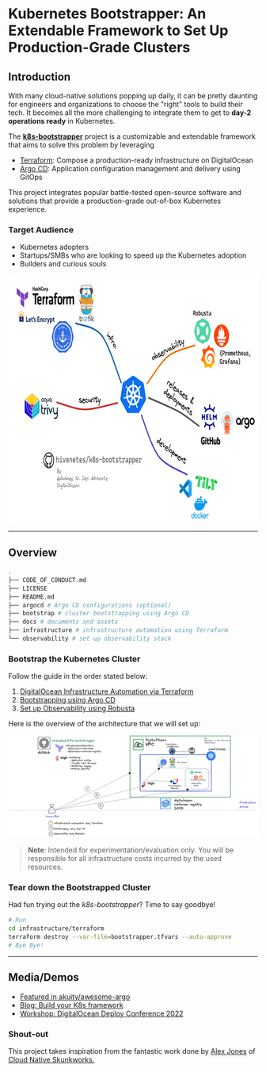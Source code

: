 # Kubernetes Bootstrapper: An Extendable Framework to Set Up Production-Grade Clusters

## Introduction

With many cloud-native solutions popping up daily, it can be pretty daunting for engineers and organizations to choose the "right" tools to build their tech. It becomes all the more challenging to integrate them to get to **day-2 operations ready** in Kubernetes.

The [**k8s-bootstrapper**](https://github.com/hivenetes/k8s-bootstrapper) project is a customizable and extendable framework that aims to solve this problem by leveraging

- [Terraform](https://www.terraform.io/): Compose a production-ready infrastructure on DigitalOcean
- [Argo CD](https://argo-cd.readthedocs.io/en/stable/): Application configuration management and delivery using GitOps

This project integrates popular battle-tested open-source software and solutions that provide a production-grade out-of-box Kubernetes experience.

### Target Audience

- Kubernetes adopters
- Startups/SMBs who are looking to speed up the Kubernetes adoption
- Builders and curious souls

<p align="center">
<img src="./docs/assets/k8s-bootstrapper.png" alt="k8s-bootstrapper" height=500 width=800>
</p>

----

## Overview

```bash
.
├── CODE_OF_CONDUCT.md
├── LICENSE
├── README.md 
├── argocd # Argo CD configurations (optional)
├── bootstrap # cluster bootstrapping using Argo CD
├── docs # documents and assets
├── infrastructure # infrastructure automation using Terraform
└── observability # set up observability stack 
```

### Bootstrap the Kubernetes Cluster

Follow the guide in the order stated below:

1. [DigitalOcean Infrastructure Automation via Terraform](./infrastructure/terraform/README.md)
2. [Bootstrapping using Argo CD](./bootstrap/README.md)
3. [Set up Observability using Robusta](./observability/README.md)

Here is the overview of the architecture that we will set up:

<p align="center">
<img src="./docs/assets/bootstrapper-overview.png" alt="boot-overview"/>
</p>

> **Note**:
Intended for experimentation/evaluation only.
You will be responsible for all infrastructure costs incurred by the used resources.

### Tear down the Bootstrapped Cluster

Had fun trying out the *k8s-bootstrapper*? Time to say goodbye!

```bash
# Run
cd infrastructure/terraform
terraform destroy --var-file=bootstrapper.tfvars --auto-approve
# Bye Bye!
```

----

## Media/Demos
- [Featured in akuity/awesome-argo](https://github.com/akuity/awesome-argo#ecosystem-projects)
- [Blog: Build your K8s framework](https://thecloudodyssey.com/build-your-own-kubernetes-framework)
- [Workshop: DigitalOcean Deploy Conference 2022](https://youtu.be/PfoB2e95VjQ)

### Shout-out

This project takes inspiration from the fantastic work done by [Alex Jones](https://twitter.com/AlexJonesax) of [Cloud Native Skunkworks.](https://www.cloudnativeskunkworks.io/)
